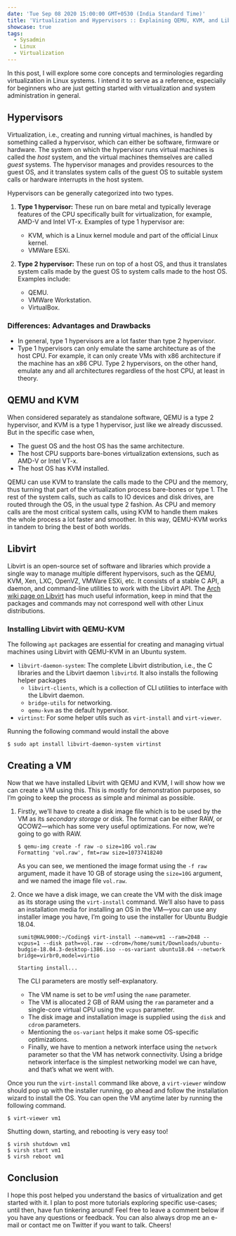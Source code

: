 ```yaml
---
date: 'Tue Sep 08 2020 15:00:00 GMT+0530 (India Standard Time)'
title: 'Virtualization and Hypervisors :: Explaining QEMU, KVM, and Libvirt'
showcase: true
tags:
  - Sysadmin
  - Linux
  - Virtualization
---
```


In this post, I will explore some core concepts and terminologies regarding virtualization in Linux systems. I intend it to serve as a reference, especially for beginners who are just getting started with virtualization and system administration in general.

## Hypervisors

Virtualization, i.e., creating and running virtual machines, is handled by something called a hypervisor, which can either be software, firmware or hardware. The system on which the hypervisor runs virtual machines is called the _host_ system, and the virtual machines themselves are called _guest_ systems.  The hypervisor manages and provides resources to the guest OS, and it translates system calls of the guest OS to suitable system calls or hardware interrupts in the host system.

Hypervisors can be generally categorized into two types.

1. __Type 1 hypervisor:__ These run on bare metal and typically leverage features of the CPU specifically built for virtualization, for example, AMD-V and Intel VT-x. Examples of type 1 hypervisor are:
   - KVM, which is a Linux kernel module and part of the official Linux kernel.
   - VMWare ESXi. 

2. __Type 2 hypervisor:__ These run on top of a host OS, and thus it translates system calls made by the guest OS to system calls made to the host OS. Examples include:
	- QEMU.
	- VMWare Workstation.
	- VirtualBox.

### Differences: Advantages and Drawbacks

- In general, type 1 hypervisors are a lot faster than type 2 hypervisor.
- Type 1 hypervisors can only emulate the same architecture as of the host CPU. For example, it can only create VMs with x86 architecture if the machine has an x86 CPU. Type 2 hypervisors, on the other hand, emulate any and all architectures regardless of the host CPU, at least in theory.


## QEMU and KVM

When considered separately as standalone software, QEMU is a type 2 hypervisor, and KVM is a type 1 hypervisor, just like we already discussed. But in the specific case when,

- The guest OS and the host OS has the same architecture.
- The host CPU supports bare-bones virtualization extensions, such as AMD-V or Intel VT-x.
- The host OS has KVM installed.

QEMU can use KVM to translate the calls made to the CPU and the memory, thus turning that part of the virtualization process bare-bones or type 1. The rest of the system calls, such as calls to IO devices and disk drives, are routed through the OS, in the usual type 2 fashion. As CPU and memory calls are the most critical system calls, using KVM to handle them makes the whole process a lot faster and smoother. In this way, QEMU-KVM works in tandem to bring the best of both worlds.

## Libvirt

Libvirt is an open-source set of software and libraries which provide a single way to manage multiple different hypervisors, such as the QEMU, KVM, Xen, LXC, OpenVZ, VMWare ESXi, etc. It consists of a stable C API, a daemon, and command-line utilities to work with the Libvirt API. The [Arch wiki page on Libvirt](https://wiki.archlinux.org/index.php/libvirt) has much useful information, keep in mind that the packages and commands may not correspond well with other Linux distributions.


### Installing Libvirt with QEMU-KVM

The following `apt` packages are essential for creating and managing virtual machines using Libvirt with QEMU-KVM in an Ubuntu system.

- `libvirt-daemon-system`: The complete Libvirt distribution, i.e., the C libraries and the Libvirt daemon `libvirtd`. It also installs the following helper packages
	- `libvirt-clients`, which is a collection of CLI utilities to interface with the Libvirt daemon.
	- `bridge-utils` for networking.
	- `qemu-kvm` as the default hypervisor.
- `virtinst`: For some helper utils such as `virt-install` and `virt-viewer`.

Running the following command would install the above
```console
$ sudo apt install libvirt-daemon-system virtinst
```

## Creating a VM

Now that we have installed Libvirt with QEMU and KVM, I will show how we can create a VM using this. This is mostly for demonstration purposes, so I’m going to keep the process as simple and minimal as possible.

1. Firstly, we’ll have to create a disk image file which is to be used by the VM as its _secondary storage_ or disk. The format can be either RAW, or QCOW2—which has some very useful optimizations. For now, we’re going to go with RAW.

   ```console
   $ qemu-img create -f raw -o size=10G vol.raw
   Formatting 'vol.raw', fmt=raw size=10737418240
   ```

   As you can see, we mentioned the image format using the `-f raw` argument, made it have 10 GB of storage using the `size=10G` argument, and we named the image file `vol.raw`.

2. Once we have a disk image, we can create the VM with the disk image as its storage using the `virt-install` command. We’ll also have to pass an installation media for installing an OS in the VM—you can use any installer image you have, I’m going to use the installer for Ubuntu Budgie 18.04.

   ```console
   sumit@HAL9000:~/Coding$ virt-install --name=vm1 --ram=2048 --vcpus=1 --disk path=vol.raw --cdrom=/home/sumit/Downloads/ubuntu-budgie-18.04.3-desktop-i386.iso --os-variant ubuntu18.04 --network bridge=virbr0,model=virtio
   
   Starting install...
   
   ```

   The CLI parameters are mostly self-explanatory.

   - The VM name is set to be _vm1_ using the `name` parameter.
   -  The VM is allocated 2 GB of RAM using the `ram` parameter and a single-core virtual CPU using the `vcpus` parameter.
   - The disk image and installation image is supplied using the `disk` and `cdrom` parameters.
   - Mentioning the `os-variant` helps it make some OS-specific optimizations.
   - Finally, we have to mention a network interface using the `network` parameter so that the VM has network connectivity. Using a bridge network interface is the simplest networking model we can have, and that’s what we went with.

Once you run the `virt-install` command like above, a `virt-viewer` window should pop up with the installer running, go ahead and follow the installation wizard to install the OS. You can open the VM anytime later by running the following command.

```console
$ virt-viewer vm1
```

  Shutting down, starting, and rebooting is very easy too!

```console
$ virsh shutdown vm1
$ virsh start vm1
$ virsh reboot vm1
```

## Conclusion

I hope this post helped you understand the basics of virtualization and get started with it. I plan to post more tutorials exploring specific use-cases; until then, have fun tinkering around! Feel free to leave a comment below if you have any questions or feedback. You can also always drop me an e-mail or contact me on Twitter if you want to talk. Cheers!